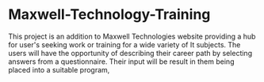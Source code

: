 # Maxwell-Technology-Training
This project is an addition to Maxwell Technologies website providing a hub for user's seeking work or training for a wide variety of It subjects. The users will have the opportunity of describing their career path by selecting answers from a questionnaire. Their input will be result in them being placed into a suitable program,
